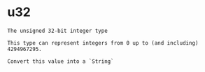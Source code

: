 # u32
`````{roto:type} u32
The unsigned 32-bit integer type

This type can represent integers from 0 up to (and including) 4294967295.
`````


````{roto:function} to_string(self: u32) -> String
Convert this value into a `String`
````

